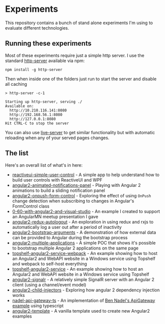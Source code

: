 # Experiments
This repository contains a bunch of stand alone experiments I'm using to evaluate different technologies.

## Running these experiments

Most of these experiments require just a simple http server. I use the standard [http-server](https://www.npmjs.com/package/http-server) available via npm:

```
npm install -g http-server
```

Then when inside one of the folders just run to start the server and disable all caching

```
> http-server -c-1

Starting up http-server, serving ./
Available on:
  http://10.210.116.141:8080
  http://192.168.56.1:8080
  http://127.0.0.1:8080
Hit CTRL-C to stop the server
```

You can also use [live-server](https://www.npmjs.com/package/live-server) to get similar functionality but with automatic reloading when any of your served pages changes.

## The list

Here's an overall list of what's in here:
- [reactiveui-simple-user-control](reactiveui-simple-user-control/SimpleApp) - A simple app to help understand how to build user controls with ReactiveUI and WPF
- [angular2-animated-notifications-panel](angular2-animated-notifications-panel) - Playing with Angular 2 animations to build a sliding notification panel
- [angular2-onpush-form-control](angular2-onpush-form-control) - Exploring the effect of using `OnPush` change detection when subscribing to changes in Angular's FormControl class
- [0-60-with-angular2-and-visual-studio](0-60-with-angular2-and-visual-studio/source) - An example I created to support an AngularMN meetup presentation I gave
- [angular2-redux-autologout](angular2-redux-autologout) - An exploration in using redux and rxjs to automatically log a user out after a period of inactivity
- [angular2-bootstrap-arguments](angular2-bootstrap-arguments) - A demonstration of how external data can be provided to Angular during the bootstrap process
- [angular2-multiple-applications](angular2-multiple-applications) - A simple POC that shows it's possible to bootstrap multiple Angular 2 applications on the same page
- [topshelf-angular2-service-webpack](topshelf-angular2-service-webpack) - An example showing how to host an Angular2 and WebAPI website in a Windows service using Topshelf and webpack to self-host everything
- [topshelf-angular2-service](topshelf-angular2-service) - An example showing how to host an Angular2 and WebAPI website in a Windows service using Topshelf
- [angular2-signalr](angular2-signalr) - A relatively simple SignalR server with an Angular 2 client (using a channel/event model)
- [angular2-child-injectors](angular2-child-injectors) - Exploring how angular 2 dependency injection works
- [nadel-api-gateway-ts](nadel-api-gateway-ts) - An implementation of [Ben Nadel's ApiGateway example](http://www.bennadel.com/blog/3047-creating-specialized-http-clients-in-angular-2-beta-8.htm) using typescript
- [angular2-template](angular2-template) - A vanilla template used to create new Angular2 examples

